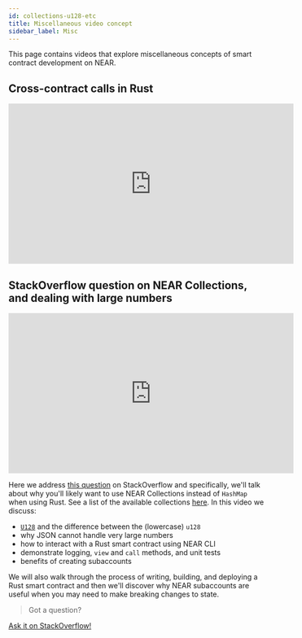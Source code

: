 ```yaml
---
id: collections-u128-etc
title: Miscellaneous video concept
sidebar_label: Misc
---
```


This page contains videos that explore miscellaneous concepts of smart contract development on NEAR.

## Cross-contract calls in Rust

<iframe
  width="560"
  height="315"
  src="https://www.youtube-nocookie.com/embed/971dTz6nM2g"
  frameborder="0"
  allow="accelerometer; autoplay; clipboard-write; encrypted-media; gyroscope; picture-in-picture"
  allowfullscreen>
</iframe>

## StackOverflow question on NEAR Collections, and dealing with large numbers

<iframe
  width="560"
  height="315"
  src="https://www.youtube-nocookie.com/embed/wC6CS7js-tc"
  frameborder="0"
  allow="accelerometer; autoplay; clipboard-write; encrypted-media; gyroscope; picture-in-picture"
  allowfullscreen>
</iframe>

Here we address [this question](https://stackoverflow.com/questions/64378144/why-cant-i-read-this-hashmap-in-a-near-contract/64438703#64438703) on StackOverflow and specifically, we'll talk about why you'll likely want to use NEAR Collections instead of `HashMap` when using Rust. See a list of the available collections [here](https://docs.rs/near-sdk/2.0.0/near_sdk/collections/index.html). In this video we discuss:

- [`U128`](https://docs.rs/near-sdk/2.0.0/near_sdk/json_types/struct.U128.html) and the difference between the (lowercase) `u128`
- why JSON cannot handle very large numbers
- how to interact with a Rust smart contract using NEAR CLI
- demonstrate logging, `view` and `call` methods, and unit tests 
- benefits of creating subaccounts

We will also walk through the process of writing, building, and deploying a Rust smart contract and then we'll discover why NEAR subaccounts are useful when you may need to make breaking changes to state.

>Got a question?
<a href="https://stackoverflow.com/questions/tagged/nearprotocol">
  <h8>Ask it on StackOverflow!</h8>
</a>

